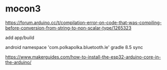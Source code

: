 # mocon3
https://forum.arduino.cc/t/compilation-error-on-code-that-was-compiling-before-conversion-from-string-to-non-scalar-type/1265323

add app/build

android
namespace 'com.polkapolka.bluetooth.le'
gradle 8.5 sync


https://www.makerguides.com/how-to-install-the-esp32-arduino-core-in-the-arduino/